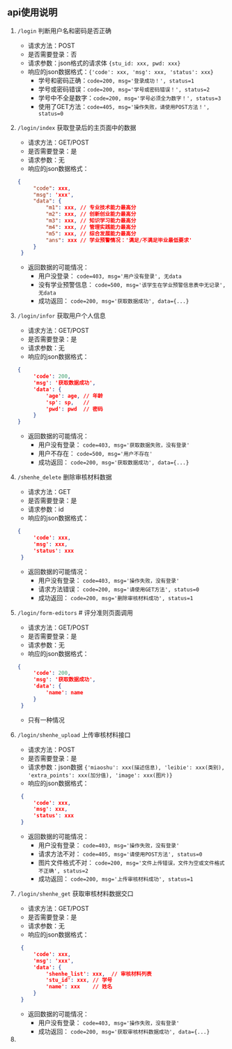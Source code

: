 ## api使用说明
1. `/login`  判断用户名和密码是否正确
   * 请求方法：POST
   * 是否需要登录：否
   * 请求参数：json格式的请求体 `{stu_id: xxx, pwd: xxx}`
   * 响应的json数据格式：`{'code': xxx, 'msg': xxx, 'status': xxx}`
     * 学号和密码正确：`code=200, msg='登录成功！', status=1`
     * 学号或密码错误：`code=200, msg='学号或密码错误！', status=2`
     * 学号中不全是数字：`code=200, msg='学号必须全为数字！', status=3`
     * 使用了GET方法：`code=405, msg='操作失败，请使用POST方法！', status=0`
2. `/login/index`    获取登录后的主页面中的数据
   
   * 请求方法：GET/POST
   * 是否需要登录：是
   * 请求参数：无
   * 响应的json数据格式： 
   ``` json
   {
        "code": xxx,
        "msg": 'xxx',
        "data": {
            "m1": xxx, // 专业技术能力最高分
            "m2": xxx, // 创新创业能力最高分
            "m3": xxx, // 知识学习能力最高分
            "m4": xxx, // 管理实践能力最高分
            "m5": xxx, // 综合发展能力最高分
            "ans": xxx // 学业预警情况：'满足/不满足毕业最低要求'
        }
    }
   ```
   * 返回数据的可能情况：
     * 用户没登录： `code=403, msg='用户没有登录', 无data`
     * 没有学业预警信息： `code=500, msg='该学生在学业预警信息表中无记录', 无data`
     * 成功返回： `code=200, msg='获取数据成功', data={...}`
3. `/login/infor`   获取用户个人信息
   * 请求方法：GET/POST
   * 是否需要登录：是
   * 请求参数：无
   * 响应的json数据格式：
   ``` json
   {
        'code': 200,
        'msg': '获取数据成功',
        'data': {
            'age': age, // 年龄
            'sp': sp,   // 
            'pwd': pwd  // 密码
        }
   }
   ```
   * 返回数据的可能情况：
     * 用户没有登录： `code=403, msg='获取数据失败，没有登录'`
     * 用户不存在： `code=500, msg='用户不存在'`
     * 成功返回： `code=200, msg='获取数据成功', data={...}`
4. `/shenhe_delete`   删除审核材料数据
   * 请求方法：GET
   * 是否需要登录：是
   * 请求参数：id
   * 响应的json数据格式：
   ``` json
   {
        'code': xxx,
        'msg': xxx,
        'status': xxx
    }
   ```
   * 返回数据的可能情况：
     * 用户没有登录： `code=403, msg='操作失败，没有登录'`
     * 请求方法错误： `code=200, msg='请使用GET方法', status=0`
     * 成功返回： `code=200, msg='删除审核材料成功', status=1`
5. `/login/form-editors`   # 评分准则页面调用
   * 请求方法：GET/POST
   * 是否需要登录：是
   * 请求参数：无
   * 响应的json数据格式：
   ``` json
   {
        'code': 200,
        'msg': '获取数据成功',
        'data': {
            'name': name
        }
    }
   ```
   * 只有一种情况
6. `/login/shenhe_upload`   上传审核材料接口
   * 请求方法：POST
   * 是否需要登录：是
   * 请求参数：json数据  `{'miaoshu': xxx(描述信息), 'leibie': xxx(类别), 'extra_points': xxx(加分值), 'image': xxx(图片)}`
   * 响应的json数据格式：
   ``` json
    {
        'code': xxx,
        'msg': xxx,
        'status': xxx
    }
    ```
   * 返回数据的可能情况：
     * 用户没有登录： `code=403, msg='操作失败，没有登录'`
     * 请求方法不对： `code=405, msg='请使用POST方法', status=0`
     * 图片文件格式不对： `code=200, msg='文件上传错误，文件为空或文件格式不正确', status=2`
     * 成功返回： `code=200, msg='上传审核材料成功', status=1`
7. `/login/shenhe_get`   获取审核材料数据交口
    * 请求方法：GET/POST
    * 是否需要登录：是
    * 请求参数：无
    * 响应的json数据格式：
   ``` json
    {
        'code': xxx,
        'msg': 'xxx',
        'data': {
            'shenhe_list': xxx,  // 审核材料列表
            'stu_id': xxx, // 学号
            'name': xxx    // 姓名
        }
    }
    ```
   * 返回数据的可能情况：
     * 用户没有登录： `code=403, msg='操作失败，没有登录'`
     * 成功返回： `code=200, msg='获取审核材料数据成功', data={...}`
8. 